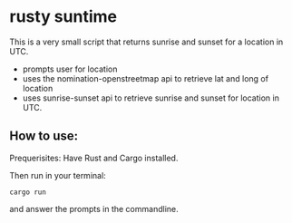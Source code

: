 # rusty suntime

This is a very small script that returns sunrise and sunset for a location in UTC.

- prompts user for location
- uses the nomination-openstreetmap api to retrieve lat and long of location
- uses sunrise-sunset api to retrieve sunrise and sunset for location in UTC.

## How to use:

Prequerisites: Have Rust and Cargo installed.

Then run in your terminal:

`cargo run`

and answer the prompts in the commandline.
